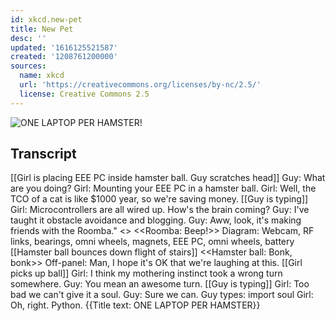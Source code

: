 ```yaml
---
id: xkcd.new-pet
title: New Pet
desc: ''
updated: '1616125521587'
created: '1208761200000'
sources:
  name: xkcd
  url: 'https://creativecommons.org/licenses/by-nc/2.5/'
  license: Creative Commons 2.5
---
```

![ONE LAPTOP PER HAMSTER!](https://imgs.xkcd.com/comics/new_pet.png)

## Transcript
[[Girl is placing EEE PC inside hamster ball. Guy scratches head]]
Guy: What are you doing?
Girl: Mounting your EEE PC in a hamster ball.
Girl: Well, the TCO of a cat is like $1000
year, so we're saving money.
[[Guy is typing]]
Girl: Microcontrollers are all wired up. How's the brain coming?
Guy: I've taught it obstacle avoidance and blogging.
Guy: Aww, look, it's making friends with the Roomba."
<<EEE PC: RRRRR>>
<<Roomba: Beep!>>
Diagram: Webcam, RF links, bearings, omni wheels, magnets, EEE PC, omni wheels, battery
[[Hamster ball bounces down flight of stairs]]
<<Hamster ball: Bonk, bonk>>
Off-panel: Man, I hope it's OK that we're laughing at this.
[[Girl picks up ball]]
Girl: I think my mothering instinct took a wrong turn somewhere.
Guy: You mean an awesome turn.
[[Guy is typing]]
Girl: Too bad we can't give it a soul.
Guy: Sure we can. 
Guy types: import soul
Girl: Oh, right. Python.
{{Title text: ONE LAPTOP PER HAMSTER}}

